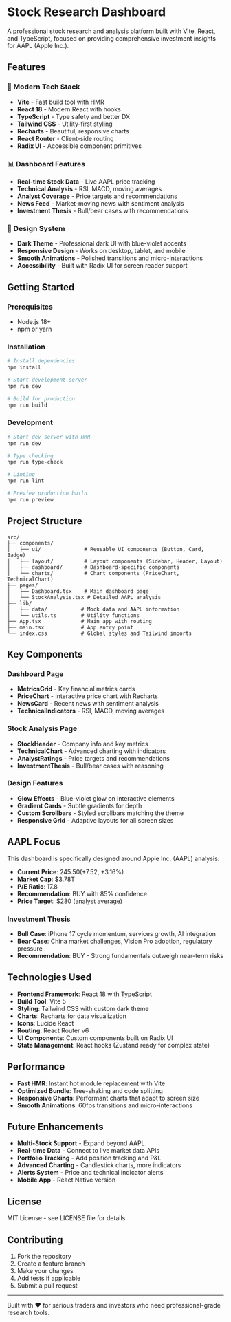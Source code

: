 # Stock Research Dashboard

A professional stock research and analysis platform built with Vite, React, and TypeScript, focused on providing comprehensive investment insights for AAPL (Apple Inc.).

## Features

### 🚀 Modern Tech Stack
- **Vite** - Fast build tool with HMR
- **React 18** - Modern React with hooks
- **TypeScript** - Type safety and better DX
- **Tailwind CSS** - Utility-first styling
- **Recharts** - Beautiful, responsive charts
- **React Router** - Client-side routing
- **Radix UI** - Accessible component primitives

### 📊 Dashboard Features
- **Real-time Stock Data** - Live AAPL price tracking
- **Technical Analysis** - RSI, MACD, moving averages
- **Analyst Coverage** - Price targets and recommendations
- **News Feed** - Market-moving news with sentiment analysis
- **Investment Thesis** - Bull/bear cases with recommendations

### 🎨 Design System
- **Dark Theme** - Professional dark UI with blue-violet accents
- **Responsive Design** - Works on desktop, tablet, and mobile
- **Smooth Animations** - Polished transitions and micro-interactions
- **Accessibility** - Built with Radix UI for screen reader support

## Getting Started

### Prerequisites
- Node.js 18+ 
- npm or yarn

### Installation
```bash
# Install dependencies
npm install

# Start development server
npm run dev

# Build for production
npm run build
```

### Development
```bash
# Start dev server with HMR
npm run dev

# Type checking
npm run type-check

# Linting
npm run lint

# Preview production build
npm run preview
```

## Project Structure

```
src/
├── components/
│   ├── ui/              # Reusable UI components (Button, Card, Badge)
│   ├── layout/          # Layout components (Sidebar, Header, Layout)
│   ├── dashboard/       # Dashboard-specific components
│   └── charts/          # Chart components (PriceChart, TechnicalChart)
├── pages/
│   ├── Dashboard.tsx    # Main dashboard page
│   └── StockAnalysis.tsx # Detailed AAPL analysis
├── lib/
│   ├── data/           # Mock data and AAPL information
│   └── utils.ts        # Utility functions
├── App.tsx             # Main app with routing
├── main.tsx            # App entry point
└── index.css           # Global styles and Tailwind imports
```

## Key Components

### Dashboard Page
- **MetricsGrid** - Key financial metrics cards
- **PriceChart** - Interactive price chart with Recharts
- **NewsCard** - Recent news with sentiment analysis
- **TechnicalIndicators** - RSI, MACD, moving averages

### Stock Analysis Page
- **StockHeader** - Company info and key metrics
- **TechnicalChart** - Advanced charting with indicators
- **AnalystRatings** - Price targets and recommendations
- **InvestmentThesis** - Bull/bear cases with reasoning

### Design Features
- **Glow Effects** - Blue-violet glow on interactive elements
- **Gradient Cards** - Subtle gradients for depth
- **Custom Scrollbars** - Styled scrollbars matching the theme
- **Responsive Grid** - Adaptive layouts for all screen sizes

## AAPL Focus

This dashboard is specifically designed around Apple Inc. (AAPL) analysis:

- **Current Price**: $245.50 (+$7.52, +3.16%)
- **Market Cap**: $3.78T
- **P/E Ratio**: 17.8
- **Recommendation**: BUY with 85% confidence
- **Price Target**: $280 (analyst average)

### Investment Thesis
- **Bull Case**: iPhone 17 cycle momentum, services growth, AI integration
- **Bear Case**: China market challenges, Vision Pro adoption, regulatory pressure
- **Recommendation**: BUY - Strong fundamentals outweigh near-term risks

## Technologies Used

- **Frontend Framework**: React 18 with TypeScript
- **Build Tool**: Vite 5
- **Styling**: Tailwind CSS with custom dark theme
- **Charts**: Recharts for data visualization
- **Icons**: Lucide React
- **Routing**: React Router v6
- **UI Components**: Custom components built on Radix UI
- **State Management**: React hooks (Zustand ready for complex state)

## Performance

- **Fast HMR**: Instant hot module replacement with Vite
- **Optimized Bundle**: Tree-shaking and code splitting
- **Responsive Charts**: Performant charts that adapt to screen size
- **Smooth Animations**: 60fps transitions and micro-interactions

## Future Enhancements

- **Multi-Stock Support** - Expand beyond AAPL
- **Real-time Data** - Connect to live market data APIs
- **Portfolio Tracking** - Add position tracking and P&L
- **Advanced Charting** - Candlestick charts, more indicators
- **Alerts System** - Price and technical indicator alerts
- **Mobile App** - React Native version

## License

MIT License - see LICENSE file for details.

## Contributing

1. Fork the repository
2. Create a feature branch
3. Make your changes
4. Add tests if applicable
5. Submit a pull request

---

Built with ❤️ for serious traders and investors who need professional-grade research tools.